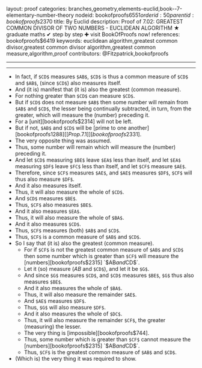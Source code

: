 layout: proof
categories: branches,geometry,elements-euclid,book--7-elementary-number-theory
nodeid: bookofproofs$6551
orderid: 50
parentid: bookofproofs$2370
title: By Euclid
description:  Proof of 7.02: GREATEST COMMON DIVISOR OF TWO NUMBERS - EUCLIDEAN ALGORITHM &#9733; graduate maths &#10004; step by step &#10010; visit BookOfProofs now!
references: bookofproofs$6419
keywords: euclidean algorithm,greatest common divisor,greatest common divisor algorithm,greatest common measure,algorithm,proof
contributors: @Fitzpatrick,bookofproofs

---


---



* In fact, if `$CD$` measures `$AB$`, `$CD$` is thus a common measure of `$CD$` and `$AB$`, (since `$CD$`) also measures itself.
* And (it is) manifest that (it is) also the greatest (common measure).
* For nothing greater than `$CD$` can measure `$CD$`.
* But if `$CD$` does not measure `$AB$` then some number will remain from `$AB$` and `$CD$`, the lesser being continually subtracted, in turn, from the greater, which will measure the (number) preceding it.
* For a [unit][bookofproofs$2314] will not be left.
* But if not, `$AB$` and `$CD$` will be [prime to one another][bookofproofs$1288] [[Prop. 7.1]][bookofproofs$2331].
* The very opposite thing was assumed.
* Thus, some number will remain which will measure the (number) preceding it.
* And let `$CD$` measuring `$BE$` leave `$EA$` less than itself, and let `$EA$` measuring `$DF$` leave `$FC$` less than itself, and let `$CF$` measure `$AE$`.
* Therefore, since `$CF$` measures `$AE$`, and `$AE$` measures `$DF$`, `$CF$` will thus also measure `$DF$`.
* And it also measures itself.
* Thus, it will also measure the whole of `$CD$`.
* And `$CD$` measures `$BE$`.
* Thus, `$CF$` also measures `$BE$`.
* And it also measures `$EA$`.
* Thus, it will also measure the whole of `$BA$`.
* And it also measures `$CD$`.
* Thus, `$CF$` measures (both) `$AB$` and `$CD$`.
* Thus, `$CF$` is a common measure of `$AB$` and `$CD$`.
* So I say that (it is) also the greatest (common measure).
   * For if `$CF$` is not the greatest common measure of `$AB$` and `$CD$` then some number which is greater than `$CF$` will measure the [numbers][bookofproofs$2315] `$AB$` and `$CD$`.
   * Let it (so) measure ($AB$ and `$CD$`), and let it be `$G$`.
   * And since `$G$` measures `$CD$`, and `$CD$` measures `$BE$`, `$G$` thus also measures `$BE$`.
   * And it also measures the whole of `$BA$`.
   * Thus, it will also measure the remainder `$AE$`.
   * And `$AE$` measures `$DF$`.
   * Thus, `$G$` will also measure `$DF$`.
   * And it also measures the whole of `$DC$`.
   * Thus, it will also measure the remainder `$CF$`, the greater (measuring) the lesser.
   * The very thing is [impossible][bookofproofs$744].
   * Thus, some number which is greater than `$CF$` cannot measure the [numbers][bookofproofs$2315] `$AB$` and `$CD$`.
   * Thus, `$CF$` is the greatest common measure of `$AB$` and `$CD$`.
* (Which is) the very thing it was required to show.
